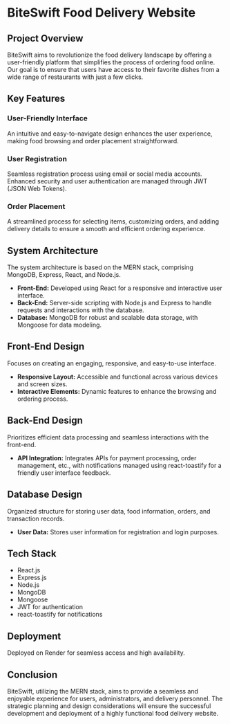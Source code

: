 # BiteSwift Food Delivery Website

## Project Overview

BiteSwift aims to revolutionize the food delivery landscape by offering a user-friendly platform that simplifies the process of ordering food online. Our goal is to ensure that users have access to their favorite dishes from a wide range of restaurants with just a few clicks.

## Key Features

### User-Friendly Interface
An intuitive and easy-to-navigate design enhances the user experience, making food browsing and order placement straightforward.

### User Registration
Seamless registration process using email or social media accounts. Enhanced security and user authentication are managed through JWT (JSON Web Tokens).

### Order Placement
A streamlined process for selecting items, customizing orders, and adding delivery details to ensure a smooth and efficient ordering experience.

## System Architecture

The system architecture is based on the MERN stack, comprising MongoDB, Express, React, and Node.js.

- **Front-End:** Developed using React for a responsive and interactive user interface.
- **Back-End:** Server-side scripting with Node.js and Express to handle requests and interactions with the database.
- **Database:** MongoDB for robust and scalable data storage, with Mongoose for data modeling.

## Front-End Design

Focuses on creating an engaging, responsive, and easy-to-use interface.

- **Responsive Layout:** Accessible and functional across various devices and screen sizes.
- **Interactive Elements:** Dynamic features to enhance the browsing and ordering process.

## Back-End Design

Prioritizes efficient data processing and seamless interactions with the front-end.

- **API Integration:** Integrates APIs for payment processing, order management, etc., with notifications managed using react-toastify for a friendly user interface feedback.

## Database Design

Organized structure for storing user data, food information, orders, and transaction records.

- **User Data:** Stores user information for registration and login purposes.

## Tech Stack

- React.js
- Express.js
- Node.js
- MongoDB
- Mongoose
- JWT for authentication
- react-toastify for notifications

## Deployment

Deployed on Render for seamless access and high availability.

## Conclusion

BiteSwift, utilizing the MERN stack, aims to provide a seamless and enjoyable experience for users, administrators, and delivery personnel. The strategic planning and design considerations will ensure the successful development and deployment of a highly functional food delivery website.
